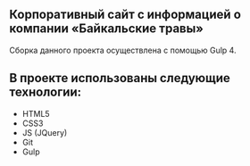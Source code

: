## Корпоративный сайт с информацией о компании «Байкальские травы»
Сборка данного проекта осуществлена с помощью Gulp 4.

## В проекте использованы следующие технологии:
-	HTML5
- CSS3
- JS (JQuery)
-	Git
-	Gulp
